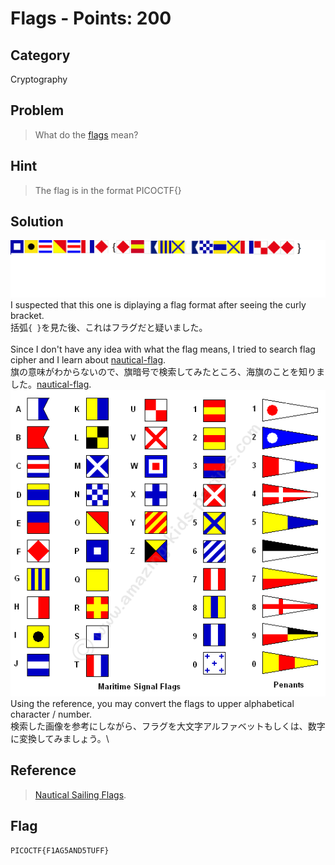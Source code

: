 # Flags - Points: 200
## Category
Cryptography 
## Problem 
> What do the [flags](https://github.com/s4lm0n-m4k1/CTF_Writeup_pico2019/blob/master/Cryptography/Flags/flag.png) mean?
## Hint
> The flag is in the format PICOCTF{}
## Solution 
![flags](https://github.com/s4lm0n-m4k1/CTF_Writeup_pico2019/blob/master/Cryptography/Flags/flag.png) \
I suspected that this one is diplaying a flag format after seeing the curly bracket. \
括弧`{ }`を見た後、これはフラグだと疑いました。 \
<br>
Since I don't have any idea with what the flag means, I tried to search flag cipher and I learn about [nautical-flag](https://github.com/s4lm0n-m4k1/CTF_Writeup_pico2019/blob/master/Cryptography/Flags/nautical-flag.png).\
旗の意味がわからないので、旗暗号で検索してみたところ、海旗のことを知りました。[nautical-flag](https://github.com/s4lm0n-m4k1/CTF_Writeup_pico2019/blob/master/Cryptography/Flags/nautical-flag.png).\
![nautical-flag](https://github.com/s4lm0n-m4k1/CTF_Writeup_pico2019/blob/master/Cryptography/Flags/nautical-flag.png)\
Using the reference, you may convert the flags to upper alphabetical character / number. \
検索した画像を参考にしながら、フラグを大文字アルファベットもしくは、数字に変換してみましょう。\
## Reference 
> [Nautical Sailing Flags](https://www.google.com/search?q=nautical+sailing+flags&sxsrf=ALeKk001vkzPT1-xZHDrrtGyPYUhPMFSxg:1599687392280&source=lnms&tbm=isch&sa=X&ved=2ahUKEwj0y5L2g93rAhUNq5QKHZsFB9AQ_AUoAXoECB0QAw&biw=638&bih=369).
## Flag
`PICOCTF{F1AG5AND5TUFF}`

